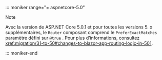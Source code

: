 ::: moniker range="= aspnetcore-5.0"

> [!NOTE]
> Avec la version de ASP.NET Core 5.0.1 et pour toutes les versions 5. x supplémentaires, le `Router` composant comprend le `PreferExactMatches` paramètre défini sur `@true` . Pour plus d’informations, consultez <xref:migration/31-to-50#changes-to-blazor-app-routing-logic-in-501>.

::: moniker-end
